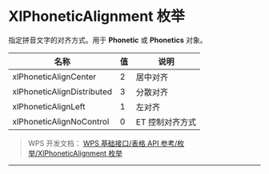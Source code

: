 # XlPhoneticAlignment 枚举

指定拼音文字的对齐方式。用于 **Phonetic** 或 **Phonetics** 对象。

| 名称                       | 值  | 说明            |
|----------------------------|-----|-----------------|
| xlPhoneticAlignCenter      | 2   | 居中对齐        |
| xlPhoneticAlignDistributed | 3   | 分散对齐        |
| xlPhoneticAlignLeft        | 1   | 左对齐          |
| xlPhoneticAlignNoControl   | 0   | ET 控制对齐方式 |

> WPS 开发文档： [WPS 基础接口/表格 API 参考/枚举/XlPhoneticAlignment 枚举](https://qn.cache.wpscdn.cn/encs/doc/office_v19/topics/WPS%20%E5%9F%BA%E7%A1%80%E6%8E%A5%E5%8F%A3/%E8%A1%A8%E6%A0%BC%20API%20%E5%8F%82%E8%80%83/%E6%9E%9A%E4%B8%BE/XlPhoneticAlignment%20%E6%9E%9A%E4%B8%BE.html)

------------------------------------------------------------------------
